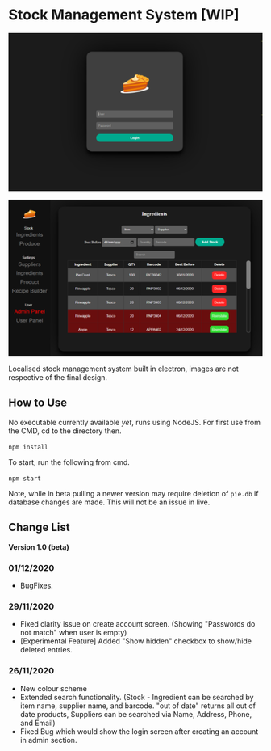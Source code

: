 # Stock Management System [WIP]

![alt text](preview/login.png)

![alt text](preview/table.png)

Localised stock management system built in electron, images are not respective of the final design.

## How to Use

No executable currently available *yet*, runs using NodeJS. For first use from the CMD, cd to the directory then.

`npm install`

To start, run the following from cmd.

`npm start`

Note, while in beta pulling a newer version may require deletion of `pie.db` if database changes are made. This will not be an issue in live.

## Change List

**Version 1.0 (beta)**

### 01/12/2020
* BugFixes.

### 29/11/2020
* Fixed clarity issue on create account screen. (Showing "Passwords do not match" when user is empty)
* [Experimental Feature] Added "Show hidden" checkbox to show/hide deleted entries. 

### 26/11/2020

* New colour scheme
* Extended search functionality. (Stock - Ingredient can be searched by item name, supplier name, and barcode. "out of date" returns all out of date products, Suppliers can be searched via Name, Address, Phone, and Email)
* Fixed Bug which would show the login screen after creating an account in admin section.
